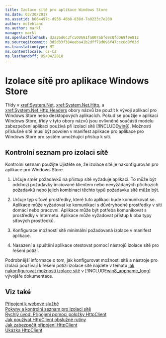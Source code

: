 ```yaml
---
title: Izolace sítě pro aplikace Windows Store
ms.date: 03/30/2017
ms.assetid: b064497c-d956-46b8-838d-7a0223c7e200
author: mcleblanc
ms.author: markl
manager: markl
ms.openlocfilehash: d3a26d6c3fc500691fa007abfe9c8fd069f9e812
ms.sourcegitcommit: 3d5d33f384eeba41b2dff79d096f47ccc8d8f03d
ms.translationtype: MT
ms.contentlocale: cs-CZ
ms.lasthandoff: 05/04/2018
---
```

# <a name="network-isolation-for-windows-store-apps"></a>Izolace sítě pro aplikace Windows Store
Třídy v <xref:System.Net>, <xref:System.Net.Http>, a <xref:System.Net.Http.Headers> obory názvů lze použít k vývoji aplikací pro Windows Store nebo desktopových aplikacích. Pokud se použije v aplikaci Windows Store, třídy v tyto obory názvů jsou ovlivněné součástí modelu zabezpečení aplikací používá při izolaci sítě [!INCLUDE[win8](../../../includes/win8-md.md)]. Možnosti příslušné sítě musí být povolen v manifest aplikace pro aplikace pro Windows Store pro systém umožňující přístup k síti.  
  
## <a name="checklist-for-network-isolation"></a>Kontrolní seznam pro izolaci sítě  
 Kontrolní seznam použijte Ujistěte se, že izolace sítě je nakonfigurován pro aplikace pro Windows Store.  
  
1.  Určuje směr požadavků na přístup sítě vyžaduje aplikaci. To může být odchozí požadavky iniciované klientem nebo nevyžádaných příchozích požadavků nebo jejich kombinaci těchto typů požadavku sítě může být.  
  
2.  Určuje typ síťové prostředky, které tuto aplikaci bude komunikovat se. Aplikace může vyžadovat ke komunikaci s důvěryhodné prostředky v síti domácí nebo pracovní. Aplikace může být potřeba komunikovat s prostředky v Internetu. Aplikace může vyžadovat přístup k oba typy síťových prostředků.  
  
3.  Konfigurace možností sítě minimální požadovaná izolace v manifest aplikace.  
  
4.  Nasazení a spuštění aplikace otestovat pomocí nástrojů izolace sítě pro řešení potíží.  
  
 Podrobnější informace o tom, jak konfigurovat možnosti sítě a nástroje pro izolaci používají k řešení potíží izolace sítě najdete v tématu [jak nakonfigurovat možnosti izolace sítě](http://go.microsoft.com/fwlink/?LinkID=228265) v [!INCLUDE[win8_appname_long](../../../includes/win8-appname-long-md.md)] vývojáře dokumentace.  
  
## <a name="see-also"></a>Viz také  
 [Připojení k webové službě](http://go.microsoft.com/fwlink/?LinkID=245696)  
 [Pokyny a kontrolní seznam pro izolaci sítě](http://go.microsoft.com/fwlink/?LinkID=228265)  
 [Rychlý úvod: Připojení pomocí položky HttpClient](http://go.microsoft.com/fwlink/?LinkId=245697)  
 [Jak používat HttpClient obslužné rutiny](http://go.microsoft.com/fwlink/?LinkId=245699)  
 [Jak zabezpečit připojení HttpClient](http://go.microsoft.com/fwlink/?LinkId=245698)  
 [Ukázka HttpClient](http://go.microsoft.com/fwlink/?LinkId=242550)
